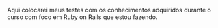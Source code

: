Aqui colocarei meus testes com os conhecimentos adquiridos durante o curso com foco em Ruby on Rails que estou fazendo.
